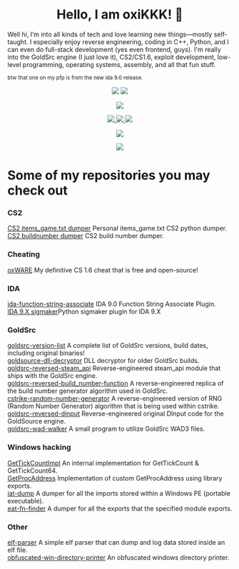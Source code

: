 <div>
 <h1 align="center">Hello, I am oxiKKK! 👋</h1>
 <p>Well hi, I’m into all kinds of tech and love learning new things—mostly self-taught. I especially enjoy reverse engineering, coding in C++, Python, and I can even do full-stack development (yes even frontend, guys). I'm really into the GoldSrc engine (I just love it), CS2/CS1.6, exploit development, low-level programming, operating systems, assembly, and all that fun stuff.
</div>

<sup>btw that one on my pfp is from the new ida 9.0 release.</sup>

<div id="header" align="center">
  <p>
    <img src="https://img.shields.io/github/followers/oxiKKK?style=social/"></img>
    <img src="https://img.shields.io/github/stars/oxiKKK?style=social/"></img>
  </p>
  <p>
    <img src="https://komarev.com/ghpvc/?username=oxiKKK&color=blue"></img>
  </p>
  <p>
    <a href="https://www.youtube.com/c/OX666">
      <img src="https://img.shields.io/badge/YouTube-red?style=for-the-badge&logo=youtube&logoColor=white/"></img>
    </a>
    <a href="https://steamcommunity.com/id/oxiKKK">
      <img src="https://img.shields.io/badge/Steam-blue?style=for-the-badge&logo=steam&logoColor=white/"></img>
    </a>
    <a href="https://discordapp.com/users/363390198563864576/">
      <img src="https://img.shields.io/badge/Discord-white?style=for-the-badge&logo=discord&logoColor=white/"></img>
    </a>
  </p>
  <p>
    <a href="https://oxikkk.xyz/">
      <img src="https://img.shields.io/website?down_message=down%20%3A%28&label=PERSONAL%20BLOG&style=for-the-badge&up_message=up%21%20%3A%29&url=https%3A%2F%2Foxikkk.github.io%2F&logoColor=yellowgreen"></img></a>
    </a>
  </p>
  
  <img src="https://github-readme-stats-sigma-five.vercel.app/api/top-langs/?username=oxiKKK&hide_border=true&layout=compact" align="center" />
</div>

<div id="repos">
  <h1>Some of my repositories you may check out</h1>

  <h3>CS2</h3>
  <a href="https://github.com/oxiKKK/cs2-items-game-dumper">CS2 items_game.txt dumper</a> Personal items_game.txt CS2 python dumper.<br>
  <a href="https://github.com/oxiKKK/cs2-buildnumber-dumper">CS2 buildnumber dumper</a> CS2 build number dumper.<br>
 
  <h3>Cheating</h3>
  <a href="https://github.com/oxiKKK/oxware">oxWARE</a> My definitive CS 1.6 cheat that is free and open-source!<br>

  <h3>IDA</h3>
  <a href="https://github.com/oxiKKK/ida-function-string-associate">ida-function-string-associate</a> IDA 9.0 Function String Associate Plugin.<br>
  <a href="https://github.com/oxiKKK/ida-sigmaker">IDA 9.X sigmaker</a>Python sigmaker plugin for IDA 9.X<br>

  <h3>GoldSrc</h3>
  <a href="https://github.com/oxiKKK/goldsrc-version-list">goldsrc-version-list</a> A complete list of GoldSrc versions, build dates, including original binaries!<br>
  <a href="https://github.com/oxiKKK/goldsource-dll-decryptor">goldsource-dll-decryptor</a> DLL decryptor for older GoldSrc builds.<br>
  <a href="https://github.com/oxiKKK/goldsrc-reversed-steam_api">goldsrc-reversed-steam_api</a> Reverse-engineered steam_api module that ships with the GoldSrc engine.<br>
  <a href="https://github.com/oxiKKK/goldsrc-reversed-build_number-function">goldsrc-reversed-build_number-function</a> A reverse-engineered replica of the build number generator algorithm used in GoldSrc.<br>
  <a href="https://github.com/oxiKKK/cstrike-random-number-generator">cstrike-random-number-generator</a> A reverse-engineered version of RNG (Random Number Generator) algorithm that is being used within cstrike.<br>
  <a href="https://github.com/oxiKKK/goldsrc-reversed-dinput">goldsrc-reversed-dinput</a> Reverse-engineered original DInput code for the GoldSource engine.<br>
  <a href="https://github.com/oxiKKK/goldsrc-wad-walker">goldsrc-wad-walker</a> A small program to utilize GoldSrc WAD3 files.<br>

  <h3>Windows hacking</h3>
  <a href="https://github.com/oxiKKK/GetTickCountImpl">GetTickCountImpl</a> An internal implementation for GetTickCount & GetTickCount64.<br>
  <a href="https://github.com/oxiKKK/GetProcAddress">GetProcAddress</a> Implementation of custom GetProcAddress using library exports.<br>
  <a href="https://github.com/oxiKKK/iat-dump">iat-dump</a> A dumper for all the imports stored within a Windows PE (portable executable).<br>
  <a href="https://github.com/oxiKKK/eat-fn-finder">eat-fn-finder</a> A dumper for all the exports that the specified module exports.<br>

  <h3>Other</h3>
  <a href="https://github.com/oxiKKK/elf-parser">elf-parser</a> A simple elf parser that can dump and log data stored inside an elf file.<br>
  <a href="https://github.com/oxiKKK/obfuscated-win-directory-printer">obfuscated-win-directory-printer</a> An obfuscated windows directory printer.<br>

</div>

</body>
